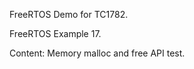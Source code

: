 FreeRTOS Demo for TC1782.

FreeRTOS Example 17.

Content:
        Memory malloc and free API test.


